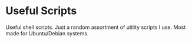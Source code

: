 Useful Scripts
==============

Useful shell scripts. Just a random assortment of utility scripts I use. Most
made for Ubuntu/Debian systems.
